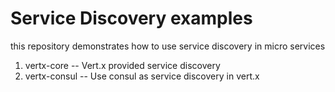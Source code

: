 # Service Discovery examples

this repository demonstrates how to use service discovery in micro services

1. vertx-core -- Vert.x provided service discovery
2. vertx-consul -- Use consul as service discovery in vert.x